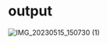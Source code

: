 # output
![IMG_20230515_150730 (1)](https://github.com/yogini1234/wdl/assets/131955598/0169d466-b36d-41b6-8edf-0aa0542b6e1c)

